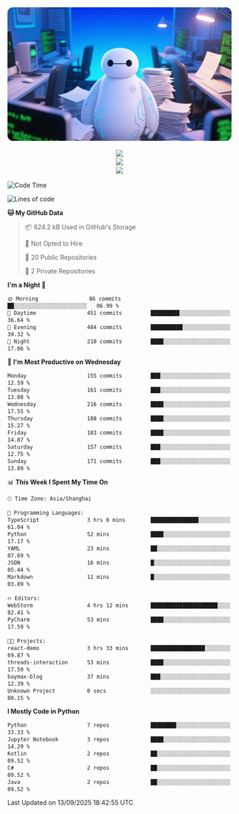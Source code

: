 <div align="center">
  <!--
  <img src="https://readme-typing-svg.demolab.com?font=Zhi+Mang+Xing&size=40&pause=1000&color=000000&center=true&vCenter=true&lines=Baymax%E5%B0%8F%E6%8C%AF;Hello%20World"/><br/>
  -->
  <img src="assets/author_banner.png" height="300"/><br/>
  <br/>
  <img src="https://skillicons.dev/icons?i=python,java,kotlin,c,rust,cs,javascript,typescript" /><br/>
  <img src="https://skillicons.dev/icons?i=pytorch,spring,vue,fastapi,docker,mysql,mongodb,linux" /><br/>
  <img src="https://skillicons.dev/icons?i=idea,pycharm,webstorm,androidstudio,vscode,git,vim,obsidian" /><br/>
</div>

<!--START_SECTION:waka-->
![Code Time](http://img.shields.io/badge/Code%20Time-1%2C314%20hrs%2038%20mins-blue)

![Lines of code](https://img.shields.io/badge/From%20Hello%20World%20I%27ve%20Written-6.1%20million%20lines%20of%20code-blue)

**🐱 My GitHub Data** 

> 📦 624.2 kB Used in GitHub's Storage 
 > 
> 🚫 Not Opted to Hire
 > 
> 📜 20 Public Repositories 
 > 
> 🔑 2 Private Repositories 
 > 
**I'm a Night 🦉** 

```text
🌞 Morning                86 commits          ██░░░░░░░░░░░░░░░░░░░░░░░   06.99 % 
🌆 Daytime                451 commits         █████████░░░░░░░░░░░░░░░░   36.64 % 
🌃 Evening                484 commits         ██████████░░░░░░░░░░░░░░░   39.32 % 
🌙 Night                  210 commits         ████░░░░░░░░░░░░░░░░░░░░░   17.06 % 
```
📅 **I'm Most Productive on Wednesday** 

```text
Monday                   155 commits         ███░░░░░░░░░░░░░░░░░░░░░░   12.59 % 
Tuesday                  161 commits         ███░░░░░░░░░░░░░░░░░░░░░░   13.08 % 
Wednesday                216 commits         ████░░░░░░░░░░░░░░░░░░░░░   17.55 % 
Thursday                 188 commits         ████░░░░░░░░░░░░░░░░░░░░░   15.27 % 
Friday                   183 commits         ████░░░░░░░░░░░░░░░░░░░░░   14.87 % 
Saturday                 157 commits         ███░░░░░░░░░░░░░░░░░░░░░░   12.75 % 
Sunday                   171 commits         ███░░░░░░░░░░░░░░░░░░░░░░   13.89 % 
```


📊 **This Week I Spent My Time On** 

```text
🕑︎ Time Zone: Asia/Shanghai

💬 Programming Languages: 
TypeScript               3 hrs 6 mins        ███████████████░░░░░░░░░░   61.04 % 
Python                   52 mins             ████░░░░░░░░░░░░░░░░░░░░░   17.17 % 
YAML                     23 mins             ██░░░░░░░░░░░░░░░░░░░░░░░   07.69 % 
JSON                     16 mins             █░░░░░░░░░░░░░░░░░░░░░░░░   05.44 % 
Markdown                 11 mins             █░░░░░░░░░░░░░░░░░░░░░░░░   03.89 % 

🔥 Editors: 
WebStorm                 4 hrs 12 mins       █████████████████████░░░░   82.41 % 
PyCharm                  53 mins             ████░░░░░░░░░░░░░░░░░░░░░   17.59 % 

🐱‍💻 Projects: 
react-demo               3 hrs 33 mins       █████████████████░░░░░░░░   69.87 % 
threads-interaction      53 mins             ████░░░░░░░░░░░░░░░░░░░░░   17.59 % 
baymax-blog              37 mins             ███░░░░░░░░░░░░░░░░░░░░░░   12.39 % 
Unknown Project          0 secs              ░░░░░░░░░░░░░░░░░░░░░░░░░   00.15 % 
```

**I Mostly Code in Python** 

```text
Python                   7 repos             ████████░░░░░░░░░░░░░░░░░   33.33 % 
Jupyter Notebook         3 repos             ████░░░░░░░░░░░░░░░░░░░░░   14.29 % 
Kotlin                   2 repos             ██░░░░░░░░░░░░░░░░░░░░░░░   09.52 % 
C#                       2 repos             ██░░░░░░░░░░░░░░░░░░░░░░░   09.52 % 
Java                     2 repos             ██░░░░░░░░░░░░░░░░░░░░░░░   09.52 % 
```




 Last Updated on 13/09/2025 18:42:55 UTC
<!--END_SECTION:waka-->





